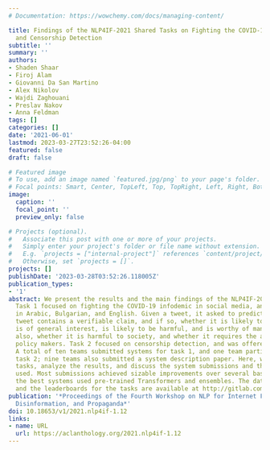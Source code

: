 ```yaml
---
# Documentation: https://wowchemy.com/docs/managing-content/

title: Findings of the NLP4IF-2021 Shared Tasks on Fighting the COVID-19 Infodemic
  and Censorship Detection
subtitle: ''
summary: ''
authors:
- Shaden Shaar
- Firoj Alam
- Giovanni Da San Martino
- Alex Nikolov
- Wajdi Zaghouani
- Preslav Nakov
- Anna Feldman
tags: []
categories: []
date: '2021-06-01'
lastmod: 2023-03-27T23:52:26-04:00
featured: false
draft: false

# Featured image
# To use, add an image named `featured.jpg/png` to your page's folder.
# Focal points: Smart, Center, TopLeft, Top, TopRight, Left, Right, BottomLeft, Bottom, BottomRight.
image:
  caption: ''
  focal_point: ''
  preview_only: false

# Projects (optional).
#   Associate this post with one or more of your projects.
#   Simply enter your project's folder or file name without extension.
#   E.g. `projects = ["internal-project"]` references `content/project/deep-learning/index.md`.
#   Otherwise, set `projects = []`.
projects: []
publishDate: '2023-03-28T03:52:26.118005Z'
publication_types:
- '1'
abstract: We present the results and the main findings of the NLP4IF-2021 shared tasks.
  Task 1 focused on fighting the COVID-19 infodemic in social media, and it was offered
  in Arabic, Bulgarian, and English. Given a tweet, it asked to predict whether that
  tweet contains a verifiable claim, and if so, whether it is likely to be false,
  is of general interest, is likely to be harmful, and is worthy of manual fact-checking;
  also, whether it is harmful to society, and whether it requires the attention of
  policy makers. Task 2 focused on censorship detection, and was offered in Chinese.
  A total of ten teams submitted systems for task 1, and one team participated in
  task 2; nine teams also submitted a system description paper. Here, we present the
  tasks, analyze the results, and discuss the system submissions and the methods they
  used. Most submissions achieved sizable improvements over several baselines, and
  the best systems used pre-trained Transformers and ensembles. The data, the scorers
  and the leaderboards for the tasks are available at http://gitlab.com/NLP4IF/nlp4if-2021.
publication: '*Proceedings of the Fourth Workshop on NLP for Internet Freedom: Censorship,
  Disinformation, and Propaganda*'
doi: 10.18653/v1/2021.nlp4if-1.12
links:
- name: URL
  url: https://aclanthology.org/2021.nlp4if-1.12
---
```

